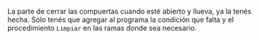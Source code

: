 La parte de cerrar las compuertas cuando esté abierto y llueva, ya la tenés hecha. Sólo tenés que agregar al programa la condición que falta y el procedimiento `Limpiar` en las ramas donde sea necesario.